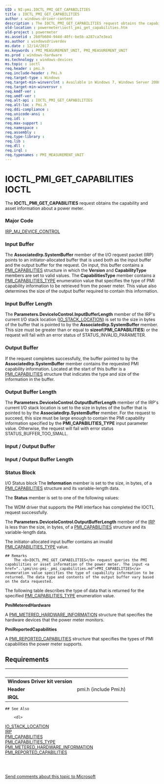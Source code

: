 ```yaml
---
UID : NI:pmi.IOCTL_PMI_GET_CAPABILITIES
title : IOCTL_PMI_GET_CAPABILITIES
author : windows-driver-content
description : The IOCTL_PMI_GET_CAPABILITIES request obtains the capability and asset information about a power meter.
old-location : powermeter\ioctl_pmi_get_capabilities.htm
old-project : powermeter
ms.assetid : 2b8fb604-944d-40fc-be5b-a287ca7e3ea1
ms.author : windowsdriverdev
ms.date : 12/14/2017
ms.keywords : PMI_MEASUREMENT_UNIT, PMI_MEASUREMENT_UNIT
ms.prod : windows-hardware
ms.technology : windows-devices
ms.topic : ioctl
req.header : pmi.h
req.include-header : Pmi.h
req.target-type : Windows
req.target-min-winverclnt : Available in Windows 7, Windows Server 2008 R2, and later versions of the Windows operating systems.
req.target-min-winversvr : 
req.kmdf-ver : 
req.umdf-ver : 
req.alt-api : IOCTL_PMI_GET_CAPABILITIES
req.alt-loc : Pmi.h
req.ddi-compliance : 
req.unicode-ansi : 
req.idl : 
req.max-support : 
req.namespace : 
req.assembly : 
req.type-library : 
req.lib : 
req.dll : 
req.irql : 
req.typenames : PMI_MEASUREMENT_UNIT
---
```


# IOCTL_PMI_GET_CAPABILITIES IOCTL
The <b>IOCTL_PMI_GET_CAPABILITIES</b> request obtains the capability and asset information about a power meter.

### Major Code
[IRP_MJ_DEVICE_CONTROL](xref:"https://docs.microsoft.com/en-us/windows-hardware/drivers/kernel/irp-mj-device-control")

### Input Buffer
The <b>AssociatedIrp.SystemBuffer</b> member of the I/O request packet (IRP) points to an initiator-allocated buffer that is used both as the input buffer and the output buffer for the request. On input, this buffer contains a <a href="..\pmi\ns-pmi-_pmi_capabilities.md">PMI_CAPABILITIES</a> structure in which the <b>Version</b> and <b>CapabilityType</b> members are set to valid values. The <b>CapabilitiesType</b> member contains a <a href="..\pmi\ne-pmi-pmi_capabilities_type.md">PMI_CAPABILITIES_TYPE</a> enumeration value that specifies the type of PMI capability information to be retrieved from the power meter. This value also determines the size of the output buffer required to contain this information.

### Input Buffer Length
The <b>Parameters.DeviceIoControl.InputBufferLength</b> member of the IRP's current I/O stack location (<a href="..\wdm\ns-wdm-_io_stack_location.md">IO_STACK_LOCATION</a>) is set to the size in bytes of the buffer that is pointed to by the <b>AssociatedIrp.SystemBuffer</b> member. This size must be greater than or equal to <b>sizeof</b>(<b>PMI_CAPABILITIES</b>) or the request will fail with an error status of STATUS_INVALID_PARAMETER.

### Output Buffer
If the request completes successfully, the buffer pointed to by the <b>AssociatedIrp.SystemBuffer</b> member contains the requested PMI capability information. Located at the start of this buffer is a <a href="..\pmi\ne-pmi-pmi_capabilities_type.md">PMI_CAPABILITIES</a> structure that indicates the type and size of the information in the buffer.

### Output Buffer Length
The <b>Parameters.DeviceIoControl.OutputBufferLength</b> member of the IRP's current I/O stack location is set to the size in bytes of the buffer that is pointed to by the <b>AssociatedIrp.SystemBuffer</b> member. For the request to succeed, this size must be large enough to contain the PMI capability information specified by the <b>PMI_CAPABILITIES_TYPE</b> input parameter value. Otherwise, the request will fail with error status STATUS_BUFFER_TOO_SMALL.

### Input / Output Buffer
<text></text>

### Input / Output Buffer Length
<text></text>

### Status Block
I/O Status block
The <b>Information</b> member is set to the size, in bytes, of a <a href="..\pmi\ns-pmi-_pmi_capabilities.md">PMI_CAPABILITIES</a> structure and its variable-length data.

The <b>Status</b> member is set to one of the following values:



The WDM driver that supports the PMI interface has completed the IOCTL request successfully. 

The <b>Parameters.DeviceIoControl.OutputBufferLength</b> member of the <a href="..\wdm\ns-wdm-_irp.md">IRP</a> is less than the size, in bytes, of a <a href="..\pmi\ns-pmi-_pmi_capabilities.md">PMI_CAPABILITIES</a> structure and its variable-length data. 

The initiator-allocated input buffer contains an invalid <a href="..\pmi\ne-pmi-pmi_capabilities_type.md">PMI_CAPABILITIES_TYPE</a> value.

    ## Remarks
        The <b>IOCTL_PMI_GET_CAPABILITIES</b> request queries the PMI capabilities or asset information of the power meter. The input <a href="..\pmi\ns-pmi-_pmi_capabilities.md">PMI_CAPABILITIES</a> enumeration value specifies the type of capability information to be returned. The data type and contents of the output buffer vary based on the data requested.

The following table describes the type of data that is returned for the specified <a href="..\pmi\ne-pmi-pmi_capabilities_type.md">PMI_CAPABILITIES_TYPE</a> enumeration value.

<b>PmiMeteredHardware</b>

A <a href="..\pmi\ns-pmi-_pmi_metered_hardware_information.md">PMI_METERED_HARDWARE_INFORMATION</a> structure that specifies the hardware devices that the power meter monitors. 

<b>PmiReportedCapabilities</b>

A <a href="..\pmi\ns-pmi-_pmi_reported_capabilities.md">PMI_REPORTED_CAPABILITIES</a> structure that specifies the types of PMI capabilities the power meter supports.

## Requirements
| &nbsp; | &nbsp; |
| ---- |:---- |
| **Windows Driver kit version** |  |
| **Header** | pmi.h (include Pmi.h) |
| **IRQL** |  |

    ## See Also

        <dl>
<dt>
<a href="..\wdm\ns-wdm-_io_stack_location.md">IO_STACK_LOCATION</a>
</dt>
<dt>
<a href="..\wdm\ns-wdm-_irp.md">IRP</a>
</dt>
<dt>
<a href="..\pmi\ns-pmi-_pmi_capabilities.md">PMI_CAPABILITIES</a>
</dt>
<dt>
<a href="..\pmi\ne-pmi-pmi_capabilities_type.md">PMI_CAPABILITIES_TYPE</a>
</dt>
<dt>
<a href="..\pmi\ns-pmi-_pmi_metered_hardware_information.md">PMI_METERED_HARDWARE_INFORMATION</a>
</dt>
<dt>
<a href="..\pmi\ns-pmi-_pmi_reported_capabilities.md">PMI_REPORTED_CAPABILITIES</a>
</dt>
</dl>
 

 

<a href="mailto:wsddocfb@microsoft.com?subject=Documentation%20feedback [powermeter\powermeter]:%20IOCTL_PMI_GET_CAPABILITIES control code%20 RELEASE:%20(12/14/2017)&amp;body=%0A%0APRIVACY STATEMENT%0A%0AWe use your feedback to improve the documentation. We don't use your email address for any other purpose, and we'll remove your email address from our system after the issue that you're reporting is fixed. While we're working to fix this issue, we might send you an email message to ask for more info. Later, we might also send you an email message to let you know that we've addressed your feedback.%0A%0AFor more info about Microsoft's privacy policy, see http://privacy.microsoft.com/en-us/default.aspx." title="Send comments about this topic to Microsoft">Send comments about this topic to Microsoft</a>